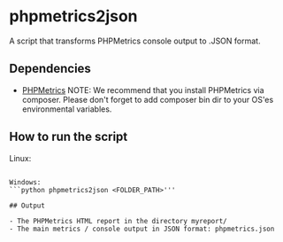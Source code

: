 # phpmetrics2json

A script that transforms PHPMetrics console output to .JSON format.

## Dependencies

- [PHPMetrics](https://github.com/phpmetrics/PhpMetrics)
NOTE: We recommend that you install PHPMetrics via composer. Please don't forget to add composer bin dir to your OS'es environmental variables.

## How to run the script

Linux:
```python3 phpmetrics2json <FOLDER_PATH>'''

Windows:
```python phpmetrics2json <FOLDER_PATH>'''

## Output

- The PHPMetrics HTML report in the directory myreport/
- The main metrics / console output in JSON format: phpmetrics.json